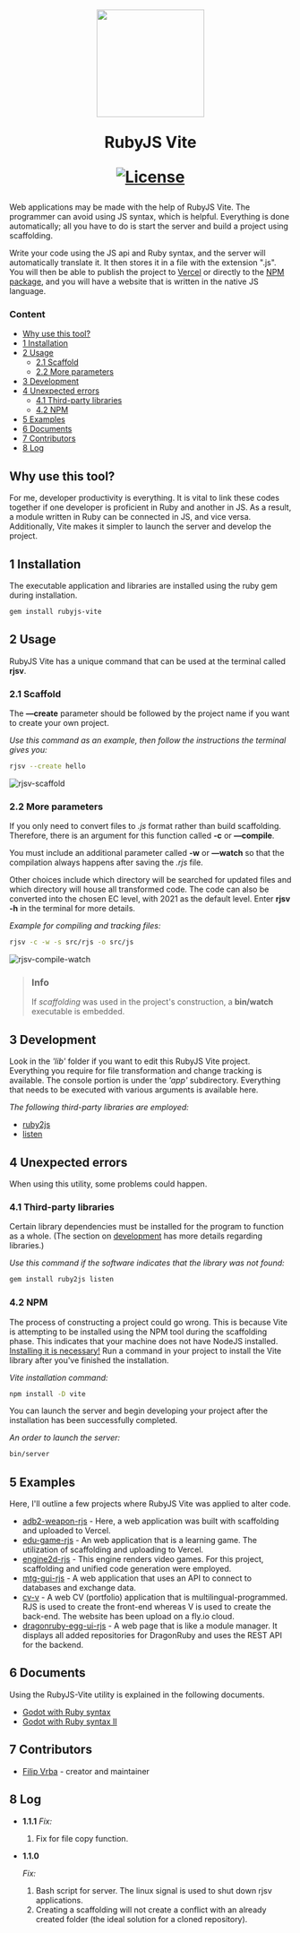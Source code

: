 <h1 align="center">
  <a href="https://rubygems.org/gems/rubyjs-vite">
    <!-- <img src="https://raw.githubusercontent.com/ElMassimo/vite_ruby/main/logo.svg" width="120px"/> -->
    <!-- <img src="public/rjsv_gem.gif" width="128px"/> -->
    <img src="public/rjsv_gem.png" width="192px"/>
  </a>
  <p>RubyJS Vite</p>
  <p align="center">
    <a href="https://github.com/filipvrba/ruby-js/blob/main/LICENSE">
      <img alt="License" src="https://img.shields.io/github/license/filipvrba/ruby-js?style=for-the-badge"/>
    </a>
  </p>
</h1>

Web applications may be made with the help of RubyJS Vite. The programmer can avoid using JS syntax, which is helpful. Everything is done automatically; all you have to do is start the server and build a project using scaffolding.

Write your code using the JS api and Ruby syntax, and the server will automatically translate it. It then stores it in a file with the extension ".js". You will then be able to publish the project to [Vercel](https://vercel.com/) or directly to the [NPM package](https://www.npmjs.com/), and you will have a website that is written in the native JS language.

### Content
- [Why use this tool?](#why-use-this-tool)
- [1 Installation](#1-installation)
- [2 Usage](#2-usage)
  - [2.1 Scaffold](#21-scaffold)
  - [2.2 More parameters](#22-more-parameters)
- [3 Development](#3-development)
- [4 Unexpected errors](#4-unexpected-errors)
  - [4.1 Third-party libraries](#41-third-party-libraries)
  - [4.2 NPM](#42-npm)
- [5 Examples](#5-examples)
- [6 Documents](#6-documents)
- [7 Contributors](#7-contributors)
- [8 Log](#8-log)

## Why use this tool?
For me, developer productivity is everything. It is vital to link these codes together if one developer is proficient in Ruby and another in JS. As a result, a module written in Ruby can be connected in JS, and vice versa. Additionally, Vite makes it simpler to launch the server and develop the project.

## 1 Installation
The executable application and libraries are installed using the ruby gem during installation.

```bash
gem install rubyjs-vite
```

## 2 Usage
RubyJS Vite has a unique command that can be used at the terminal called **rjsv**.

### 2.1 Scaffold
The **—create** parameter should be followed by the project name if you want to create your own project.

*Use this command as an example, then follow the instructions the terminal gives you:*
```bash
rjsv --create hello
```

![rjsv-scaffold](./public/rjsv_scaffold.gif)

### 2.2 More parameters
If you only need to convert files to *.js* format rather than build scaffolding.
Therefore, there is an argument for this function called **-c** or **—compile**.

You must include an additional parameter called **-w** or **—watch** so that the compilation always happens after saving the *.rjs* file.

Other choices include which directory will be searched for updated files and which directory will house all transformed code. The code can also be converted into the chosen EC level, with 2021 as the default level. Enter **rjsv -h** in the terminal for more details.

*Example for compiling and tracking files:*
```bash
rjsv -c -w -s src/rjs -o src/js
```

![rjsv-compile-watch](./public/rjsv_cw.gif)

> ### Info
> If *scaffolding* was used in the project's construction, a **bin/watch** executable is embedded.

## 3 Development
Look in the *'lib'* folder if you want to edit this RubyJS Vite project. Everything you require for file transformation and change tracking is available. The console portion is under the *'app'* subdirectory. Everything that needs to be executed with various arguments is available here. 

*The following third-party libraries are employed:*
- [ruby2js](https://rubygems.org/gems/ruby2js)
- [listen](https://rubygems.org/gems/listen)

## 4 Unexpected errors
When using this utility, some problems could happen.

### 4.1 Third-party libraries
Certain library dependencies must be installed for the program to function as a whole. (The section on [development](#3-development) has more details regarding libraries.)

*Use this command if the software indicates that the library was not found:*
```bash
gem install ruby2js listen
```

### 4.2 NPM
The process of constructing a project could go wrong. This is because Vite is attempting to be installed using the NPM tool during the scaffolding phase. This indicates that your machine does not have NodeJS installed. [Installing it is necessary!](https://nodejs.org) Run a command in your project to install the Vite library after you've finished the installation.

*Vite installation command:*
```bash
npm install -D vite
```

You can launch the server and begin developing your project after the installation has been successfully completed.

*An order to launch the server:*
```bash
bin/server
```

## 5 Examples
Here, I'll outline a few projects where RubyJS Vite was applied to alter code.

- [adb2-weapon-rjs](https://github.com/filipvrba/adb2-weapon-rjs) - Here, a web application was built with scaffolding and uploaded to Vercel.
- [edu-game-rjs](https://github.com/filipvrba/edu-game-rjs) - An web application that is a learning game. The utilization of scaffolding and uploading to Vercel.
- [engine2d-rjs](https://github.com/filipvrba/engine2d-rjs) - This engine renders video games. For this project, scaffolding and unified code generation were employed.
- [mtg-gui-rjs](https://github.com/filipvrba/mtg-gui-rjs) - A web application that uses an API to connect to databases and exchange data.
- [cv-v](https://github.com/filipvrba/cv-v) - A web CV (portfolio) application that is multilingual-programmed. RJS is used to create the front-end whereas V is used to create the back-end. The website has been upload on a fly.io cloud.
- [dragonruby-egg-ui-rjs](https://github.com/filipvrba/dragonruby-egg-ui-rjs) - A web page that is like a module manager. It displays all added repositories for DragonRuby and uses the REST API for the backend.

## 6 Documents
Using the RubyJS-Vite utility is explained in the following documents.

- [Godot with Ruby syntax](./docs/gwrs.md)
- [Godot with Ruby syntax II](./docs/gwrs_2.md)

## 7 Contributors
- [Filip Vrba](https://github.com/filipvrba) - creator and maintainer

## 8 Log
- **1.1.1**
  *Fix:*
  1. Fix for file copy function.

- **1.1.0**

  *Fix:*
    1. Bash script for server. The linux signal is used to shut down rjsv applications.
    2. Creating a scaffolding will not create a conflict with an already created folder (the ideal solution for a cloned repository).